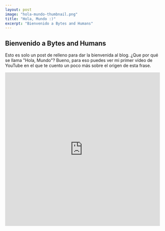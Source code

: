 ```yaml
---
layout: post
image: "hola-mundo-thumbnail.png"
title: "Hola, Mundo :)"
excerpt: "Bienvenido a Bytes and Humans"
---
```


## Bienvenido a Bytes and Humans

Esto es solo un post de relleno para dar la bienvenida al blog. ¿Que por qué se llama "Hola, Mundo"? Bueno, para eso puedes ver mi primer vídeo de YouTube en el que te cuento un poco más sobre el origen de esta frase.

<iframe width="100%" height="500" src="https://www.youtube.com/embed/9PJYj_FZqJI" frameborder="0" allow="accelerometer; autoplay; encrypted-media; gyroscope; picture-in-picture" allowfullscreen></iframe>
